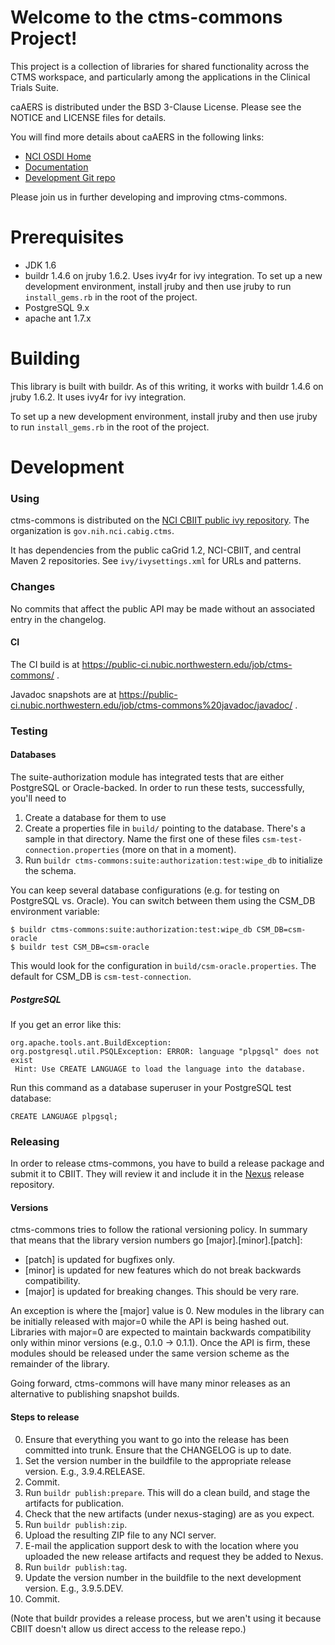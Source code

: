 Welcome to the ctms-commons Project!
=====================================
This project is a collection of libraries for shared functionality
across the CTMS workspace, and particularly among the applications in
the Clinical Trials Suite.

caAERS is distributed under the BSD 3-Clause License. Please see the NOTICE and LICENSE files for details.

You will find more details about caAERS in the following links:

* [NCI OSDI Home](https://github.com/NCIP)
* [Documentation](https://github.com/NCIP/ctms-commons/tree/master/docs)
* [Development Git repo](https://github.com/NCIP/ctms-commons)

Please join us in further developing and improving ctms-commons.

# Prerequisites

* JDK 1.6
* buildr 1.4.6 on jruby 1.6.2.  Uses ivy4r for ivy integration.
To set up a new development environment, install jruby and then use
jruby to run `install_gems.rb` in the root of the project.
* PostgreSQL 9.x
* apache ant 1.7.x 

# Building

This library is built with buildr.  As of this writing, it works with
buildr 1.4.6 on jruby 1.6.2.  It uses ivy4r for ivy integration.

To set up a new development environment, install jruby and then use
jruby to run `install_gems.rb` in the root of the project.


# Development


### Using

ctms-commons is distributed on the [NCI CBIIT public ivy
repository][cbiit-ivy].  The organization is `gov.nih.nci.cabig.ctms`.

It has dependencies from the public caGrid 1.2, NCI-CBIIT, and central
Maven 2 repositories.  See `ivy/ivysettings.xml` for URLs and
patterns.

[cbiit-ivy]: https://wiki.nci.nih.gov/display/BuildandDeploymentAutomation/Ivy-+How+to+retrieve+files+from+Ivy


### Changes

No commits that affect the public API may be made without an
associated entry in the changelog.


#### CI

The CI build is at https://public-ci.nubic.northwestern.edu/job/ctms-commons/ .

Javadoc snapshots are at https://public-ci.nubic.northwestern.edu/job/ctms-commons%20javadoc/javadoc/ .

### Testing

#### Databases

The suite-authorization module has integrated tests that are either
PostgreSQL or Oracle-backed.  In order to run these tests,
successfully, you'll need to

1) Create a database for them to use
2) Create a properties file in `build/` pointing to the
   database. There's a sample in that directory.  Name the first one
   of these files `csm-test-connection.properties` (more on that in a
   moment).
3) Run `buildr ctms-commons:suite:authorization:test:wipe_db` to
   initialize the schema.

You can keep several database configurations (e.g. for testing on
PostgreSQL vs. Oracle).  You can switch between them using the CSM_DB
environment variable:

    $ buildr ctms-commons:suite:authorization:test:wipe_db CSM_DB=csm-oracle
    $ buildr test CSM_DB=csm-oracle

This would look for the configuration in
`build/csm-oracle.properties`.  The default for CSM_DB is
`csm-test-connection`.

##### PostgreSQL

If you get an error like this:

    org.apache.tools.ant.BuildException: org.postgresql.util.PSQLException: ERROR: language "plpgsql" does not exist
     Hint: Use CREATE LANGUAGE to load the language into the database.

Run this command as a database superuser in your PostgreSQL test
database:

    CREATE LANGUAGE plpgsql;

### Releasing

In order to release ctms-commons, you have to build a release package
and submit it to CBIIT. They will review it and include it in the
[Nexus][] release repository.

[Nexus]: https://wiki.nci.nih.gov/display/sysdeploy/Sonatype+Nexus+Maven+Repository+Manager+%28CBIIT%29

#### Versions

ctms-commons tries to follow the rational versioning policy.  In
summary that means that the library version numbers go
[major].[minor].[patch]:

  * [patch] is updated for bugfixes only.
  * [minor] is updated for new features which do not break backwards
    compatibility.
  * [major] is updated for breaking changes.  This should be very rare.

An exception is where the [major] value is 0.  New modules in the
library can be initially released with major=0 while the API is being
hashed out.  Libraries with major=0 are expected to maintain backwards
compatibility only within minor versions (e.g., 0.1.0 -> 0.1.1).  Once
the API is firm, these modules should be released under the same
version scheme as the remainder of the library.

Going forward, ctms-commons will have many minor releases as an
alternative to publishing snapshot builds.

#### Steps to release

 0) Ensure that everything you want to go into the release has been
    committed into trunk.  Ensure that the CHANGELOG is up to date.
 1) Set the version number in the buildfile to the appropriate release
    version.  E.g., 3.9.4.RELEASE.
 2) Commit.
 3) Run `buildr publish:prepare`.  This will do a clean build, and
    stage the artifacts for publication.
 4) Check that the new artifacts (under nexus-staging) are as you
    expect.
 5) Run `buildr publish:zip`.
 6) Upload the resulting ZIP file to any NCI server.
 7) E-mail the application support desk to with the location where you
    uploaded the new release artifacts and request they be added to
    Nexus.
 8) Run `buildr publish:tag`.
 9) Update the version number in the buildfile to the next development
    version.  E.g., 3.9.5.DEV.
10) Commit.

(Note that buildr provides a release process, but we aren't using it
because CBIIT doesn't allow us direct access to the release repo.)
